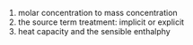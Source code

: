 1. molar concentration to mass concentration
2. the source term treatment: implicit or explicit
3. heat capacity and the sensible enthalphy
